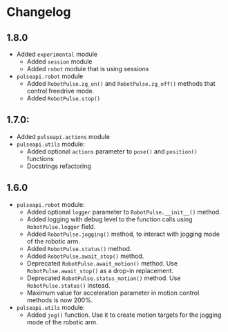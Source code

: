 # Changelog


## 1.8.0
* Added `experimental` module
  * Added `session` module
  * Added `robot` module that is using sessions
* `pulseapi.robot` module
  * Added `RobotPulse.zg_on()` and `RobotPulse.zg_off()` methods that control freedrive mode.
  * Added `RobotPulse.stop()`


## 1.7.0:
* Added `pulseapi.actions` module
* `pulseapi.utils` module:
  * Added optional `actions` parameter to `pose()` and `position()` functions
  * Docstrings refactoring


## 1.6.0

* `pulseapi.robot` module:
  * Added optional `logger` parameter to `RobotPulse.__init__()` method.
  * Added logging with debug level to the function calls using 
  `RobotPulse.logger` field.
  * Added `RobotPulse.jogging()` method, to interact with jogging mode of the
  robotic arm.
  * Added `RobotPulse.status()` method.
  * Added `RobotPulse.await_stop()` method.
  * Deprecated `RobotPulse.await_motion()` method. Use `RobotPulse.await_stop()`
  as a drop-in replacement.
  * Deprecated `RobotPulse.status_motion()` method. Use `RobotPulse.status()`
  instead.
  * Maximum value for acceleration parameter in motion control methods
  is now 200%.
* `pulseapi.utils` module:
  * Added `jog()` function. Use it to create motion targets for the jogging mode
  of the robotic arm.
